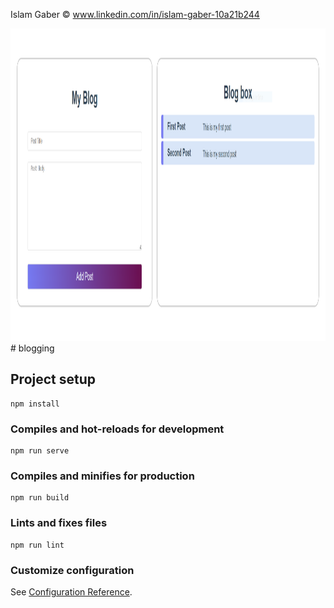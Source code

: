 Islam Gaber © www.linkedin.com/in/islam-gaber-10a21b244
<div align="center">
    <img src="images/blog.PNG" alt="Logo" width="1500" height="500">
  </a>
 </div>
# blogging

## Project setup
```
npm install
```

### Compiles and hot-reloads for development
```
npm run serve
```

### Compiles and minifies for production
```
npm run build
```

### Lints and fixes files
```
npm run lint
```

### Customize configuration
See [Configuration Reference](https://cli.vuejs.org/config/).
